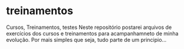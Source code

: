 # treinamentos
Cursos, Treinamentos, testes
Neste repositório postarei arquivos de exercícios dos cursos e treinamentos  para acampanhamneto
de minha evolução. Por mais simples que seja, tudo parte de um principio...
